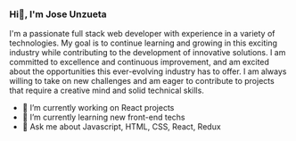 ### Hi👋, I'm Jose Unzueta

I'm a passionate full stack web developer with experience in a variety of technologies. My goal is to continue learning and growing in this exciting industry while contributing to the development of innovative solutions.
I am committed to excellence and continuous improvement, and am excited about the opportunities this ever-evolving industry has to offer. I am always willing to take on new challenges and am eager to contribute to projects that require a creative mind and solid technical skills.

- 🔭 I’m currently working on React projects
- 🌱 I’m currently learning new front-end techs
- 💬 Ask me about Javascript, HTML, CSS, React, Redux

